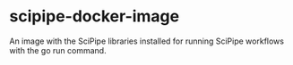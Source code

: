 # scipipe-docker-image
An image with the SciPipe libraries installed for running SciPipe workflows with the go run command.
